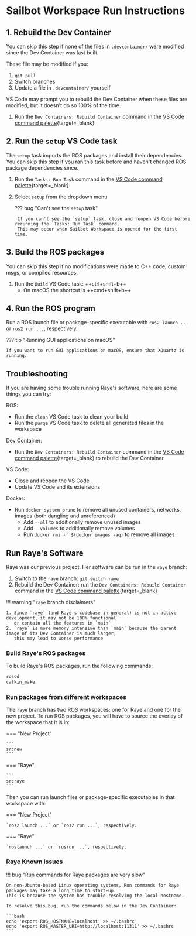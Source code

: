 # Sailbot Workspace Run Instructions

## 1. Rebuild the Dev Container

You can skip this step if none of the files in `.devcontainer/` were modified since the Dev Container was last built.

These file may be modified if you:

1. `git pull`
2. Switch branches
3. Update a file in `.devcontainer/` yourself

VS Code may prompt you to rebuild the Dev Container when these files are modified, but it doesn't do so 100% of the time.

1. Run the `Dev Containers: Rebuild Container` command in the
   [VS Code command palette](https://code.visualstudio.com/docs/getstarted/userinterface#_command-palette){target=_blank}

## 2. Run the `setup` VS Code task

The `setup` task imports the ROS packages and install their dependencies. You can skip this step if you ran this
task before and haven't changed ROS package dependencies since.

1. Run the `Tasks: Run Task` command in the
   [VS Code command palette](https://code.visualstudio.com/docs/getstarted/userinterface#_command-palette){target=_blank}
2. Select `setup` from the dropdown menu

    ??? bug "Can't see the `setup` task"

        If you can't see the `setup` task, close and reopen VS Code before rerunning the `Tasks: Run Task` command.
        This may occur when Sailbot Workspace is opened for the first time.

## 3. Build the ROS packages

You can skip this step if no modifications were made to C++ code, custom msgs, or compiled resources.

1. Run the `Build` VS Code task: ++ctrl+shift+b++
    - On macOS the shortcut is ++cmd+shift+b++

## 4. Run the ROS program

Run a ROS launch file or package-specific executable with `ros2 launch ...` or `ros2 run ...`, respectively.

??? tip "Running GUI applications on macOS"

    If you want to run GUI applications on macOS, ensure that XQuartz is running.

## Troubleshooting

If you are having some trouble running Raye's software, here are some things you can try:

ROS:

- Run the `clean` VS Code task to clean your build
- Run the `purge` VS Code task to delete all generated files in the workspace

Dev Container:

- Run the `Dev Containers: Rebuild Container` command in the
  [VS Code command palette](https://code.visualstudio.com/docs/getstarted/userinterface#_command-palette){target=_blank}
  to rebuild the Dev Container

VS Code:

- Close and reopen the VS Code
- Update VS Code and its extensions

Docker:

- Run `docker system prune` to remove all unused containers, networks, images (both dangling and unreferenced)
    - Add `--all` to additionally remove unused images
    - Add `--volumes` to additionally remove volumes
    - Run `docker rmi -f $(docker images -aq)` to remove all images

## Run Raye's Software

Raye was our previous project. Her software can be run in the `raye` branch:

1. Switch to the `raye` branch: `git switch raye`
2. Rebuild the Dev Container: run the `Dev Containers: Rebuild Container` command in the
   [VS Code command palette](https://code.visualstudio.com/docs/getstarted/userinterface#_command-palette){target=_blank}

!!! warning "`raye` branch disclaimers"

    1. Since `raye` (and Raye's codebase in general) is not in active development, it may not be 100% functional
       or contain all the features in `main`
    2. `raye` is more memory intensive than `main` because the parent image of its Dev Container is much larger;
       this may lead to worse performance

### Build Raye's ROS packages

To build Raye's ROS packages, run the following commands:

```bash
roscd
catkin_make
```

### Run packages from different workspaces

The `raye` branch has two ROS workspaces: one for Raye and one for the new project.
To run ROS packages, you will have to source the overlay of the workspace that it is in:

=== "New Project"

    ```
    srcnew
    ```

=== "Raye"

    ```
    srcraye
    ```

Then you can run launch files or package-specific executables in that workspace with:

=== "New Project"

    `ros2 launch ...` or `ros2 run ...`, respectively.

=== "Raye"

    `roslaunch ...` or `rosrun ...`, respectively.

### Raye Known Issues

!!! bug "Run commands for Raye packages are very slow"

    On non-Ubuntu-based Linux operating systems, Run commands for Raye packages may take a long time to start-up.
    This is because the system has trouble resolving the local hostname.

    To resolve this bug, run the commands below in the Dev Container:

    ```bash
    echo 'export ROS_HOSTNAME=localhost' >> ~/.bashrc
    echo 'export ROS_MASTER_URI=http://localhost:11311' >> ~/.bashrc
    ```

